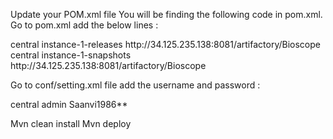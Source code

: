 
Update your POM.xml file
You will be finding the following code in pom.xml.
Go to pom.xml add the below lines :

<distributionManagement>
    <repository>
        <id>central</id>
        <name>instance-1-releases</name>
        <url>http://34.125.235.138:8081/artifactory/Bioscope</url>
    </repository>
    <snapshotRepository>
        <id>central</id>
        <name>instance-1-snapshots</name>
        <url>http://34.125.235.138:8081/artifactory/Bioscope</url>
    </snapshotRepository>
</distributionManagement>




Go to conf/setting.xml file add the username and password : 

 <servers>
    <server>
      <id>central</id>
      <username>admin</username>
      <password>Saanvi1986**</password>
    </server>
    


Mvn clean install
Mvn deploy
